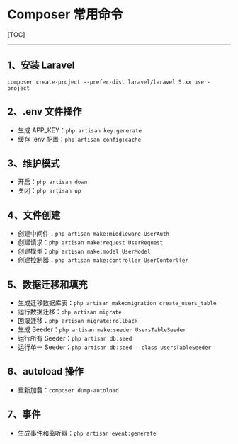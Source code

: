 # Composer 常用命令

[TOC]

------

## 1、安装 Laravel

`composer create-project --prefer-dist laravel/laravel 5.xx user-project`

## 2、.env 文件操作

- 生成 APP_KEY：`php artisan key:generate`
- 缓存 .env 配置：`php artisan config:cache`

## 3、维护模式

- 开启：`php artisan down`
- 关闭：`php artisan up`

## 4、文件创建

- 创建中间件：`php artisan make:middleware UserAuth`
- 创建请求：`php artisan make:request UserRequest`
- 创建模型：`php artisan make:model UserModel`
- 创建控制器：`php artisan make:controller UserContorller`

## 5、数据迁移和填充

- 生成迁移数据库表：`php artisan make:migration create_users_table`
- 运行数据迁移：`php artisan migrate`
- 回滚迁移：`php artisan migrate:rollback`
- 生成 Seeder：`php artisan make:seeder UsersTableSeeder`
- 运行所有 Seeder：`php artisan db:seed`
- 运行单一 Seeder：`php artisan db:seed --class UsersTableSeeder`

## 6、autoload 操作

- 重新加载：`composer dump-autoload`

## 7、事件

- 生成事件和监听器：`php artisan event:generate`